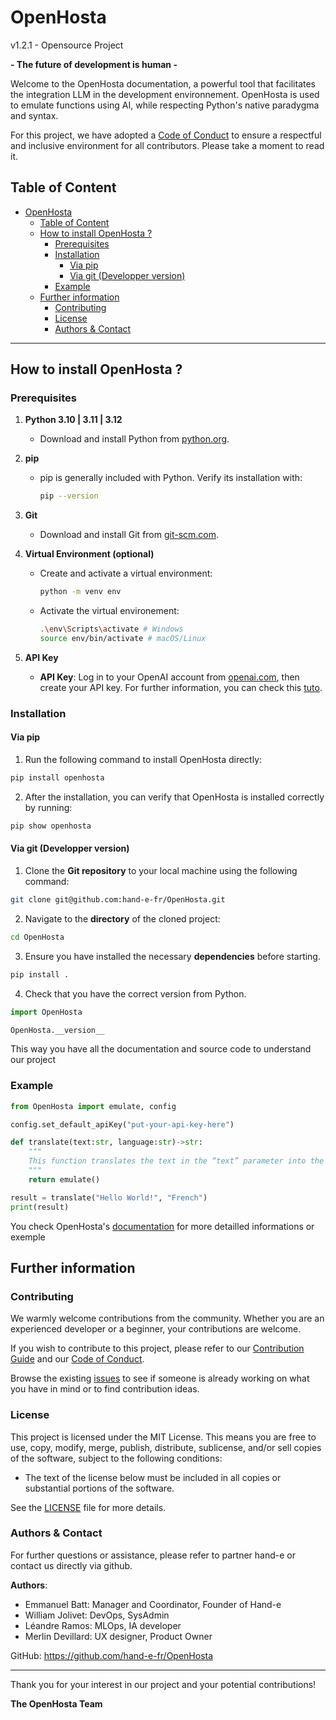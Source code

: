 # OpenHosta 
v1.2.1 - Opensource Project

**- The future of development is human -**

Welcome to the OpenHosta documentation, a powerful tool that facilitates the integration LLM in the development environnement. OpenHosta is used to emulate functions using AI, while respecting Python's native paradygma and syntax.

For this project, we have adopted a [Code of Conduct](CODE_OF_CONDUCT.md) to ensure a respectful and inclusive environment for all contributors. Please take a moment to read it.

## Table of Content

- [OpenHosta](#openhosta)
  - [Table of Content](#table-of-content)
  - [How to install OpenHosta ?](#how-to-install-openhosta-)
    - [Prerequisites](#prerequisites)
    - [Installation](#installation)
      - [Via pip](#via-pip)
      - [Via git (Developper version)](#via-git-developper-version)
    - [Example](#example)
  - [Further information](#further-information)
    - [Contributing](#contributing)
    - [License](#license)
    - [Authors \& Contact](#authors--contact)

---

## How to install OpenHosta ?

### Prerequisites

1. **Python 3.10 | 3.11 | 3.12**
   - Download and install Python from [python.org](https://www.python.org/downloads/).

2. **pip**
   - pip is generally included with Python. Verify its installation with:
     ```sh
     pip --version
     ```

3. **Git**
   - Download and install Git from [git-scm.com](https://git-scm.com/downloads).

4. **Virtual Environment (optional)**
   - Create and activate a virtual environment:
     ```bash
     python -m venv env
     ```
   - Activate the virtual environement:
      ```bash
      .\env\Scripts\activate # Windows
      source env/bin/activate # macOS/Linux
      ```

5. **API Key**
   - **API Key**: Log in to your OpenAI account from [openai.com](https://openai.com/), then create your API key. For further information, you can check this [tuto](https://help.openai.com/en/articles/4936850-where-do-i-find-my-openai-api-key).

### Installation

#### Via pip

1. Run the following command to install OpenHosta directly:
 
```sh
pip install openhosta
```

2. After the installation, you can verify that OpenHosta is installed correctly by running:

```sh
pip show openhosta
```

#### Via git (Developper version)

1. Clone the **Git repository** to your local machine using the following command:

```bash
git clone git@github.com:hand-e-fr/OpenHosta.git
```

2. Navigate to the **directory** of the cloned project:

```bash
cd OpenHosta
```

3. Ensure you have installed the necessary **dependencies** before starting.

```bash
pip install .
```

4. Check that you have the correct version from Python. 

```python
import OpenHosta

OpenHosta.__version__
```

This way you have all the documentation and source code to understand our project

### Example

```python
from OpenHosta import emulate, config

config.set_default_apiKey("put-your-api-key-here")

def translate(text:str, language:str)->str:
    """
    This function translates the text in the “text” parameter into the language specified in the “language” parameter.
    """
    return emulate()

result = translate("Hello World!", "French")
print(result)
```
You check OpenHosta's [documentation](doc/Docs.md) for more detailled informations or exemple

## Further information

### Contributing

We warmly welcome contributions from the community. Whether you are an experienced developer or a beginner, your contributions are welcome.

If you wish to contribute to this project, please refer to our [Contribution Guide](CONTRIBUTING.md) and our [Code of Conduct](CODE_OF_CONDUCT.md).

Browse the existing [issues](https://github.com/hand-e-fr/OpenHosta/issues) to see if someone is already working on what you have in mind or to find contribution ideas.

### License

This project is licensed under the MIT License. This means you are free to use, copy, modify, merge, publish, distribute, sublicense, and/or sell copies of the software, subject to the following conditions:

  - The text of the license below must be included in all copies or substantial portions of the software.

See the [LICENSE](LICENSE) file for more details.

### Authors & Contact

For further questions or assistance, please refer to partner hand-e or contact us directly via github.

**Authors**:
   - Emmanuel Batt: Manager and Coordinator, Founder of Hand-e
   - William Jolivet: DevOps, SysAdmin
   - Léandre Ramos: MLOps, IA developer
   - Merlin Devillard: UX designer, Product Owner

GitHub: https://github.com/hand-e-fr/OpenHosta

---

Thank you for your interest in our project and your potential contributions!

**The OpenHosta Team**
